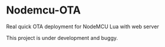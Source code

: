 # Nodemcu-OTA
Real quick OTA deployment for NodeMCU Lua with web server

This project is under development and buggy.